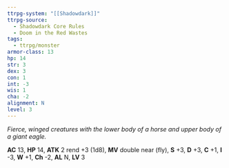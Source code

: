 ```yaml
---
ttrpg-system: "[[Shadowdark]]"
ttrpg-source:
  - Shadowdark Core Rules
  - Doom in the Red Wastes
tags:
  - ttrpg/monster
armor-class: 13
hp: 14
str: 3
dex: 3
con: 1
int: -3
wis: 1
cha: -2
alignment: N
level: 3
---
```


_Fierce, winged creatures with the lower body of a horse and upper body of a giant eagle._

**AC** 13, **HP** 14, **ATK** 2 rend +3 (1d8), **MV** double near (fly), **S** +3, **D** +3, **C** +1, **I** -3, **W** +1, **Ch** -2, **AL** N, **LV** 3


